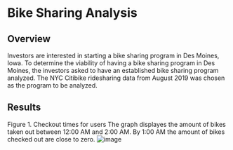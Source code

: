 # Bike Sharing Analysis
## Overview
Investors are interested in starting a bike sharing program in Des Moines, Iowa. To determine the viability of having a bike sharing program in Des Moines, the investors asked to have an established bike sharing program analyzed. The NYC Citibike ridesharing data from August 2019 was chosen as the program to be analyzed.
## Results
Figure 1. Checkout times for users
The graph displayes the amount of bikes taken out between 12:00 AM and 2:00 AM. By 1:00 AM the amount of bikes checked out are close to zero.
![image](https://user-images.githubusercontent.com/67160240/179367987-c821ece8-158f-4017-a5c7-1aea21baa2a7.png)
